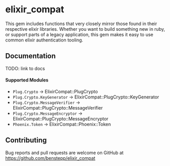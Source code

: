 # elixir_compat

This gem includes functions that very closely mirror those found in their
respective elixir libraries. Whether you want to build something new in ruby,
or support parts of a legacy application, this gem makes it easy to use common
elixir authentication tooling.

## Documentation

TODO: link to docs

#### Supported Modules

* `Plug.Crypto` -> ElixirCompat::PlugCrypto
* `Plug.Crypto.KeyGenerator` -> ElixirCompat::PlugCrypto::KeyGenerator
* `Plug.Crypto.MessageVerifier` -> ElixirCompat::PlugCrypto::MessageVerifier
* `Plug.Crypto.MessageEncryptor` -> ElixirCompat::PlugCrypto::MessageEncryptor
* `Phoenix.Token` -> ElixirCompat::Phoenix::Token


## Contributing

Bug reports and pull requests are welcome on GitHub at https://github.com/benstepp/elixir_compat
